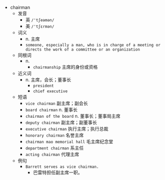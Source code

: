 - chairman
  - 发音
    - 英 `/'tʃeəmən/`
    - 美 `/'tʃɛrmən/`
  - 词义
    - n. 主席
    - `someone, especially a man, who is in charge of a meeting or directs the work of a committee or an organization`
  - 同根词
    - n.
      - `chairmanship` 主席的身份或资格
  - 近义词
    - n. 主席，会长；董事长
      - `president`
      - `chief executive`
  - 短语
    - `vice chairman` 副主席；副会长 
    - `board chairman` n. 董事长 
    - `chairman of the board` n. 董事长；董事局主席 
    - `deputy chairman` 副主席；副董事长 
    - `executive chairman` 执行主席；执行总裁 
    - `honorary chairman` 名誉主席 
    - `chairman mao memorial hall` 毛主席纪念堂 
    - `department chairman` 系主任 
    - `acting chairman` 代理主席 
  - 例句
    - `Barrett serves as vice chairman.`
      - 巴雷特担任副主席一职。

